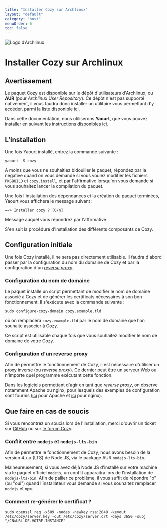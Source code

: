 ```yaml
---
title: "Installer Cozy sur Archlinux"
layout: "default"
category: "host"
menuOrder: 6
toc: false
---
```



<div class="install-inner-logo">
<img alt="Logo d’Archlinux" src="/assets/images/host/archlinux-logo.svg">
</div>

# Installer Cozy sur Archlinux

## Avertissement

Le paquet Cozy est disponible sur le dépôt d'utilisateurs d'Archlinux, ou **AUR** (pour *Archlinux User Repository*). Ce dépôt n'est pas supporté nativement, il vous faudra donc installer un utilitaire vous permettant d'y accéder, parmi la liste disponible [ici](https://wiki.archlinux.org/index.php/AUR_helpers).

Dans cette documentation, nous utiliserons **Yaourt**, que vous pouvez installer en suivant les instructions disponibles [ici](https://archlinux.fr/yaourt).

## L'installation

Une fois Yaourt installé, entrez la commande suivante :

```
yaourt -S cozy
```

A moins que vous ne souhaitiez bidouiller le paquet, répondez par la négative quand on vous demande si vous voulez modifier les fichiers `PKGBUILD` et `cozy.install`, et par l'affirmative lorsqu'on vous demande si vous souhaitez lancer la compilation du paquet.

Une fois l'installation des dépendances et la création du paquet terminées, Yaourt vous affichera le message suivant :

```
==> Installer cozy ? [O/n]
```
Message auquel vous répondrez par l'affirmative.

S'en suit la procédure d'installation des différents composants de Cozy.

## Configuration initiale

Une fois Cozy installé, il ne sera pas directement utilisable. Il faudra d'abord passer par la configuration du nom du domaine de Cozy et par la configuration d'un [*reverse proxy*](https://fr.wikipedia.org/wiki/Proxy_inverse).

### Configuration du nom de domaine

Le paquet installe un script permettant de modifier le nom de domaine associé à Cozy et de générer les certificats nécessaires à son bon fonctionnement. Il s'exécute avec la commande suivante :

```
sudo configure-cozy-domain cozy.example.tld
```

où on remplacera `cozy.example.tld` par le nom de domaine que l'on souhaite associer à Cozy.

Ce script est utilisable chaque fois que vous souhaitez modifier le nom de domaine de votre Cozy.

### Configuration d'un reverse proxy

Afin de permettre le fonctionnement de Cozy, il est nécessaire d'utiliser un proxy inverse (ou *reverse proxy*). Ce dernier peut être un serveur Web ou n'importe quel programme exécutant cette fonction.

Dans les logiciels permettant d'agir en tant que *reverse proxy*, on observe notamment Apache ou nginx, pour lesquels des exemples de configuration sont fournis ([ici](https://github.com/cozy/cozy-debian/blob/master/apache-config) pour Apache et [ici](https://github.com/cozy/cozy-debian/blob/master/nginx-config) pour nginx).

## Que faire en cas de soucis

Si vous rencontrez un soucis lors de l'installation, merci d'ouvrir un ticket sur [GitHub](https://github.com/babolivier/cozy-archlinux) ou sur [le forum Cozy](https://forum.cozy.io/t/cozy-sur-archlinux/1341).

### Conflit entre `nodejs` et `nodejs-lts-bin`

Afin de permettre le fonctionnement de Cozy, nous avons besoin de la version 4.x.x (LTS) de Node.JS, via le package AUR `nodejs-lts-bin`.

Malheureusement, si vous avez déjà Node.JS d'installé sur votre machine via le paquet officiel `nodejs`, un conflit apparaitra lors de l'installation de `nodejs-lts-bin`. Afin de pallier ce problème, il vous suffit de répondre "o" (ou "oui") quand l'installateur vous demande si vous souhaitez remplacer `nodejs` et `npm`.

### Comment re-générer le certificat ?

    sudo openssl req -x509 -nodes -newkey rsa:2048 -keyout /etc/cozy/server.key -out /etc/cozy/server.crt -days 3650 -subj "/CN=URL.DE.VOTRE.INSTANCE"
